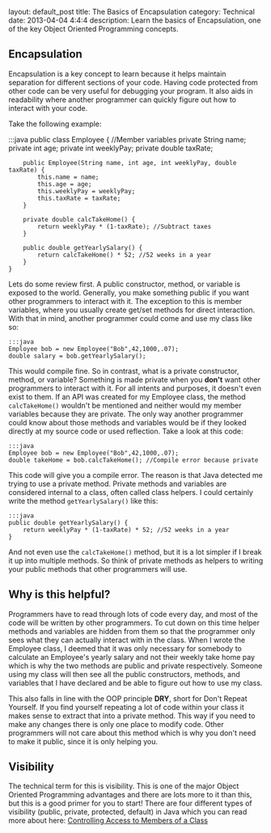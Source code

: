layout: default_post
title: The Basics of Encapsulation
category: Technical
date: 2013-04-04 4:4:4
description: Learn the basics of Encapsulation, one of the key Object Oriented Programming concepts.

<h2>Encapsulation</h2>
<p>Encapsulation is a key concept to learn because it helps maintain separation for different sections of your code.  Having code protected from other code can be very useful for debugging your program.  It also aids in readability where another programmer can quickly figure out how to interact with your code.</p>

<p>Take the following example:</p>
    :::java
    public class Employee {
        //Member variables
        private String name;
        private int age;
        private int weeklyPay;
        private double taxRate;

        public Employee(String name, int age, int weeklyPay, double taxRate) {
            this.name = name;
            this.age = age;
            this.weeklyPay = weeklyPay;
            this.taxRate = taxRate;
        }

        private double calcTakeHome() {
            return weeklyPay * (1-taxRate); //Subtract taxes
        }

        public double getYearlySalary() {
            return calcTakeHome() * 52; //52 weeks in a year
        }
    }

<p>Lets do some review first.  A public constructor, method, or variable is exposed to the world.  Generally, you make something public if you want other programmers to interact with it.  The exception to this is member variables, where you usually create get/set methods for direct interaction.  With that in mind, another programmer could come and use my class like so:</p>

    :::java
    Employee bob = new Employee("Bob",42,1000,.07);
    double salary = bob.getYearlySalary();

<p>This would compile fine.  So in contrast, what is a private constructor, method, or variable?  Something is made private when you <strong>don't</strong> want other programmers to interact with it.  For all intents and purposes, it doesn't even exist to them.  If an API was created for my Employee class, the method <code>calcTakeHome()</code> wouldn't be mentioned and neither would my member variables because they are private.  The only way another programmer could know about those methods and variables would be if they looked directly at my source code or used reflection.  Take a look at this code:</p>

    :::java
    Employee bob = new Employee("Bob",42,1000,.07);
    double takeHome = bob.calcTakeHome(); //Compile error because private

<p>This code will give you a compile error.  The reason is that Java detected me trying to use a private method.  Private methods and variables are considered internal to a class, often called class helpers.  I could certainly write the method <code>getYearlySalary()</code> like this:</p>

    :::java
    public double getYearlySalary() {
        return weeklyPay * (1-taxRate) * 52; //52 weeks in a year
    }

<p>And not even use the <code>calcTakeHome()</code> method, but it is a lot simpler if I break it up into multiple methods.  So think of private methods as helpers to writing your public methods that other programmers will use.</p>

<h2>Why is this helpful?</h2>
<p>Programmers have to read through lots of code every day, and most of the code will be written by other programmers.  To cut down on this time helper methods and variables are hidden from them so that the programmer only sees what they can actually interact with in the class.  When I wrote the Employee class, I deemed that it was only necessary for somebody to calculate an Employee's yearly salary and not their weekly take home pay which is why the two methods are public and private respectively.  Someone using my class will then see all the public constructors, methods, and variables that I have declared and be able to figure out how to use my class.</p>

<p>This also falls in line with the OOP principle <strong>DRY</strong>, short for Don't Repeat Yourself.  If you find yourself repeating a lot of code within your class it makes sense to extract that into a private method.  This way if you need to make any changes there is only one place to modify code.  Other programmers will not care about this method which is why you don't need to make it public, since it is only helping you.</p>

<h2>Visibility</h2>
<p>The technical term for this is visibility.  This is one of the major Object Oriented Programming advantages and there are lots more to it than this, but this is a good primer for you to start!  There are four different types of visibility (public, private, protected, default) in Java which you can read more about here: <a href="http://docs.oracle.com/javase/tutorial/java/javaOO/accesscontrol.html">Controlling Access to Members of a Class</a></p>